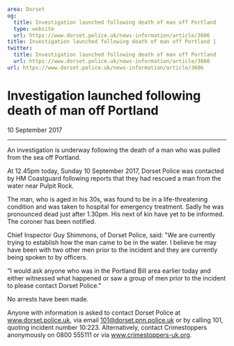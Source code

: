 ```yaml
area: Dorset
og:
  title: Investigation launched following death of man off Portland
  type: website
  url: https://www.dorset.police.uk/news-information/article/3606
title: Investigation launched following death of man off Portland |
twitter:
  title: Investigation launched following death of man off Portland
  url: https://www.dorset.police.uk/news-information/article/3606
url: https://www.dorset.police.uk/news-information/article/3606
```

# Investigation launched following death of man off Portland

10 September 2017

* * *

An investigation is underway following the death of a man who was pulled from the sea off Portland.

At 12.45pm today, Sunday 10 September 2017, Dorset Police was contacted by HM Coastguard following reports that they had rescued a man from the water near Pulpit Rock.

The man, who is aged in his 30s, was found to be in a life-threatening condition and was taken to hospital for emergency treatment. Sadly he was pronounced dead just after 1.30pm. His next of kin have yet to be informed. The coroner has been notified.

Chief Inspector Guy Shimmons, of Dorset Police, said: "We are currently trying to establish how the man came to be in the water. I believe he may have been with two other men prior to the incident and they are currently being spoken to by officers.

"I would ask anyone who was in the Portland Bill area earlier today and either witnessed what happened or saw a group of men prior to the incident to please contact Dorset Police."

No arrests have been made.

Anyone with information is asked to contact Dorset Police at www.dorset.police.uk, via email 101@dorset.pnn.police.uk or by calling 101, quoting incident number 10:223. Alternatively, contact Crimestoppers anonymously on 0800 555111 or via www.crimestoppers-uk.org.
